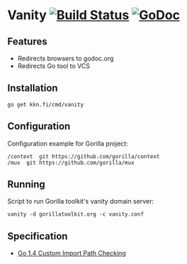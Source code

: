 
# Vanity [![Build Status](https://travis-ci.org/kare/vanity.svg?branch=master)](https://travis-ci.org/kare/vanity) [![GoDoc](https://godoc.org/kkn.fi/cmd/vanity?status.svg)](https://godoc.org/kkn.fi/cmd/vanity)

## Features
- Redirects browsers to godoc.org
- Redirects Go tool to VCS

## Installation
```
go get kkn.fi/cmd/vanity
```

## Configuration
Configuration example for Gorilla project:

```
/context  git https://github.com/gorilla/context
/mux  git https://github.com/gorilla/mux
```

## Running
Script to run Gorilla toolkit's vanity domain server:
```
vanity -d gorillatoolkit.org -c vanity.conf
```

## Specification
- [Go 1.4 Custom Import Path Checking](https://docs.google.com/document/d/1jVFkZTcYbNLaTxXD9OcGfn7vYv5hWtPx9--lTx1gPMs/edit)
